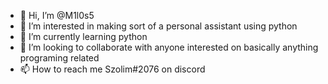 - 👋 Hi, I’m @M1l0s5
- 👀 I’m interested in making sort of a personal assistant using python
- 🌱 I’m currently learning python
- 💞️ I’m looking to collaborate with anyone interested on basically anything programing related
- 📫 How to reach me Szolim#2076 on discord
